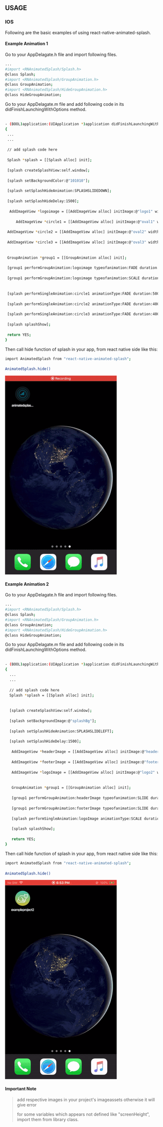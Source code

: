 
## USAGE

 ###  IOS
 >
 Following are the basic examples of using react-native-animated-splash. 
 
 #### Example Animation 1
 
 Go to your AppDelagate.h file and import following files.
 
 ```sh
 ...
#import <RNAnimatedSplash/Splash.h>
@class Splash;
#import <RNAnimatedSplash/GroupAnimation.h>
@class GroupAnimation;
#import <RNAnimatedSplash/HideGroupAnimation.h>
@class HideGroupAnimation;
 ```
 
 Go to your AppDelagate.m file and add following code in its didFinishLaunchingWithOptions method.
 
 ```sh

- (BOOL)application:(UIApplication *)application didFinishLaunchingWithOptions:(NSDictionary *)launchOptions
{
  ...
  ...
  
  // add splash code here
    
  Splash *splash = [[Splash alloc] init];
  
  [splash createSplashView:self.window];
  
  [splash setBackgroundColor:@"101010"];
  
  [splash setSplashHideAnimation:SPLASHSLIDEDOWN];
  
  [splash setSplashHideDelay:1500];
  
   AddImageView *logoimage = [[AddImageView alloc] initImage:@"logo1" width:screenWidth*0.08 height:screenHeight*0.04 positionX:[splash getCenterX:screenWidth*0.08] positionY:[splash getCenterY:screenHeight*0.04] visibility:false scaleType:FIT_CENTER];
  
      AddImageView *circle1 = [[AddImageView alloc] initImage:@"oval1" width:screenWidth*0.76 height:screenHeight*0.39 positionX:[splash getCenterX:screenWidth*0.76] positionY:[splash getCenterY:screenHeight*0.39] visibility:false scaleType:FIT_CENTER];
  
  AddImageView *circle2 = [[AddImageView alloc] initImage:@"oval2" width:screenWidth + screenWidth * 0.12 height:screenHeight * 0.53 positionX:[splash getCenterX:screenWidth + screenWidth * 0.12] positionY:[splash getCenterY:screenHeight * 0.53] visibility:false scaleType:FIT_CENTER];
  
  AddImageView *circle3 = [[AddImageView alloc] initImage:@"oval3" width:screenWidth + screenWidth * 0.29 height:screenHeight * 0.676 positionX:[splash getCenterX:screenWidth + screenWidth * 0.29] positionY:[splash getCenterY:screenHeight * 0.676] visibility:false scaleType:FIT_CENTER];
  
  
  GroupAnimation *group1 = [[GroupAnimation alloc] init];
  
  [group1 performGroupAnimation:logoimage typeofanimation:FADE duration:800 fromValue:0 toValue:1];
  
  [group1 performGroupAnimation:logoimage typeofanimation:SCALE duration:400 scaleX:4.9 scaleY:4.9];
      
  
  [splash performSingleAnimation:circle1 animationType:FADE duration:500 fromValue:0 toValue:1];
  
  [splash performSingleAnimation:circle2 animationType:FADE duration:400 fromValue:0 toValue:1];
  
  [splash performSingleAnimation:circle3 animationType:FADE duration:400 fromValue:0 toValue:1];
  
  [splash splashShow];
  
  return YES;
}

```
Then call hide function of splash in your app, from react native side like this:
 
 ```sh
 import AnimatedSplash from "react-native-animated-splash";
 
 AnimatedSplash.hide()
 ```  
 
![](https://github.com/Blitz-Mobile-Apps/react-native-animated-splash/blob/master/example1ios.gif?raw=true)
>
>
 #### Example Animation 2
 
 Go to your AppDelagate.h file and import following files.
 
 ```sh
 ...
#import <RNAnimatedSplash/Splash.h>
@class Splash;
#import <RNAnimatedSplash/GroupAnimation.h>
@class GroupAnimation;
#import <RNAnimatedSplash/HideGroupAnimation.h>
@class HideGroupAnimation;
 ```
 
 Go to your AppDelagate.m file and add following code in its didFinishLaunchingWithOptions method.

```sh

- (BOOL)application:(UIApplication *)application didFinishLaunchingWithOptions:(NSDictionary *)launchOptions
{
  ...
  ...
  
  // add splash code here
  Splash *splash = [[Splash alloc] init];
    
    
  [splash createSplashView:self.window];

  [splash setBackgroundImage:@"splashBg"];
    
  [splash setSplashHideAnimation:SPLASHSLIDELEFT];
    
  [splash setSplashHideDelay:1500];

   AddImageView *headerImage = [[AddImageView alloc] initImage:@"header" width:screenWidth height:screenHeight*0.18 positionX:0 positionY:-screenHeight*0.18 visibility:false scaleType:FIT_XY];
      
   AddImageView *footerImage = [[AddImageView alloc] initImage:@"footer" width:screenWidth height:screenHeight*0.18 positionX:0 positionY:screenHeight visibility:false scaleType:FIT_XY];
   
   AddImageView *logoImage = [[AddImageView alloc] initImage:@"logo2" width:screenWidth * 0.095 height:screenHeight * 0.05 positionX:[splash getCenterX:screenWidth * 0.095] positionY:[splash getCenterY:screenHeight * 0.05]  visibility:false scaleType:FIT_XY];
    

   GroupAnimation *group1 = [[GroupAnimation alloc] init];
      
   [group1 performGroupAnimation:headerImage typeofanimation:SLIDE duration:800 fromX:0 toX:0 fromY:0 toY:screenHeight*0.18];
     
   [group1 performGroupAnimation:footerImage typeofanimation:SLIDE duration:800 fromX:0 toX:0 fromY:0 toY:-screenHeight * 0.18];
     
   [splash performSingleAnimation:logoImage animationType:SCALE duration:500 scaleX:5.5 scaleY:4];
    
   [splash splashShow];
   
   return YES;
}
```
Then call hide function of splash in your app, from react native side like this:
 
 ```sh
 import AnimatedSplash from "react-native-animated-splash";
 
 AnimatedSplash.hide()
 ```  
 
 ![](https://github.com/Blitz-Mobile-Apps/react-native-animated-splash/blob/master/example2ios.gif?raw=true)
 >
 >
#### Important Note

> add respective images in your project's imageassets otherwise it will give error
>
> for some variables which appears not defined like "screenHeight", import them from library class.
>

